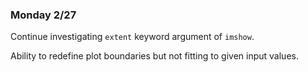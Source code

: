 ### Monday 2/27

Continue investigating `extent` keyword argument of `imshow`.

Ability to redefine plot boundaries but not fitting to given input values. 
